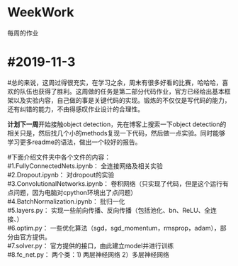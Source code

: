 # WeekWork
每周的作业

**#2019-11-3**  
==
#总的来说，这周过得很充实，在学习之余，周末有很多好看的比赛，哈哈哈，喜欢的队伍也获得了胜利。这周做的任务是第二部分代码作业，官方已经给出基本框架以及实验内容，自己做的事是关键代码的实现。锻炼的不仅仅是写代码的能力，还有纠错的能力，不由得感叹作业设计的合理性。  
  
  
**计划下一周**开始接触object detection，先在博客上搜索一下object detection的相关只是，然后找几个小的methods复现一下代码，然后做一点实验。同时能够学习更多readme的语法，做出一个较好的报告。
  
  
  
#下面介绍文件夹中各个文件的内容：  
#1.FullyConnectedNets.ipynb： 全连接网络及相关实验  
#2.Dropout.ipynb： 对dropout的实验  
#3.ConvolutionalNetworks.ipynb： 卷积网络（只实现了代码，但是这个运行有点问题，因为电脑对cpython环境出了点问题）  
#4.BatchNormalization.ipynb： 批归一化  
#5.layers.py： 实现一些前向传播、反向传播（包括池化、bn、ReLU、全连接、）  
#6.optim.py： 一些优化算法（sgd，sgd_momentum，rmsprop，adam），部分由官方提供。  
#7.solver.py： 官方提供的接口，由此建立model并进行训练  
#8.fc_net.py： 两个类：1) 两层神经网络 2）多层神经网络  

